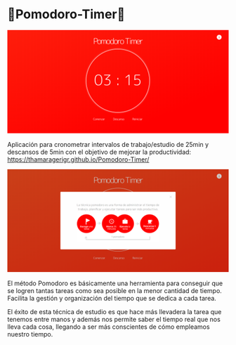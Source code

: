 # 🍅Pomodoro-Timer🍅

   ![Captura de Pantalla](screenshots/screenshot(2).png)

   Aplicación para cronometrar intervalos de trabajo/estudio de 25min y descansos de 5min con el objetivo de mejorar la productividad: https://thamaragerigr.github.io/Pomodoro-Timer/

   ![Captura de Pantalla](screenshots/screenshot(3).png)


   El método Pomodoro es básicamente una herramienta para conseguir que se logren tantas tareas como sea posible en la menor cantidad de tiempo. Facilita la gestión y organización del tiempo que se dedica a cada tarea. 
   
   El éxito de esta técnica de estudio es que hace más llevadera la tarea que tenemos entre manos y además nos permite saber el tiempo real que nos lleva cada cosa, llegando a ser más conscientes de cómo empleamos nuestro tiempo.
   

